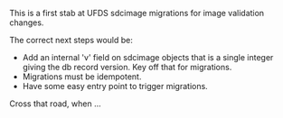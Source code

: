 <!--
    This Source Code Form is subject to the terms of the Mozilla Public
    License, v. 2.0. If a copy of the MPL was not distributed with this
    file, You can obtain one at http://mozilla.org/MPL/2.0/.
-->

<!--
    Copyright (c) 2014, Joyent, Inc.
-->

This is a first stab at UFDS sdcimage migrations for image validation changes. 

The correct next steps would be:

- Add an internal 'v' field on sdcimage objects that is a single
  integer giving the db record version. Key off that for migrations.
- Migrations must be idempotent.
- Have some easy entry point to trigger migrations.

Cross that road, when ...
